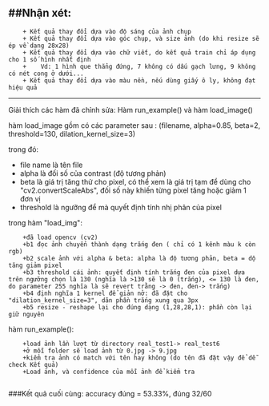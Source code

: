 ##Nhận xét:
---

```
    + Kết quả thay đổi dựa vào độ sáng của ảnh chụp
    + Kết quả thay đổi dựa vào góc chụp, và size ảnh (do khi resize sẽ ép về dạng 28x28)
    + Kết quả thay đổi dựa vào chữ viết, do kết quả train chỉ áp dụng cho 1 số hình nhất định
    +    Vd: 1 hình que thẳng đứng, 7 không có dấu gạch lưng, 9 không có nét cong ở dưới...
    + Kết quả thay đổi dựa vào màu nền, nếu dùng giấy ô ly, không đạt hiệu quả
```

---

Giải thích các hàm đã chỉnh sửa: Hàm run_example() và hàm load_image()

hàm load_image gồm có các parameter sau : (filename, alpha=0.85, beta=2, threshold=130, dilation_kernel_size=3)

trong đó: 
+ file name là tên file
+ alpha là đối số của contrast (độ tương phản)
+ beta là giá trị tăng thử cho pixel, có thể xem là giá trị tạm để dùng cho "cv2.convertScaleAbs", đối số này khiến từng pixel tăng hoặc giảm 1 đơn vị
+ threshold là ngưỡng để mà quyết định tính nhị phân của pixel

trong hàm "load_img":
```
    +đã load opencv (cv2)
    +b1 đọc ảnh chuyển thành dạng trắng đen ( chỉ có 1 kênh màu k còn rgb)
    +b2 scale ảnh với alpha & beta: alpha là độ tương phản, beta = dộ tăng giảm pixel
    +b3 threshold cái ảnh: quyết định tính trắng đen của pixel dựa trên ngưỡng chọn là 130 (nghĩa là >130 sẽ là 0 (trắng), <= 130 là đen, do parameter 255 nghĩa là sẽ revert trằng -> đen, đen-> trắng)
    +b4 định nghĩa 1 kernel để giản nở: đã đặt cho "dilation_kernel_size=3", dãn phần trắng xung qua 3px
    +b5 resize - reshape lại cho đúng dạng (1,28,28,1): phần còn lại giữ nguyên
```

hàm run_example():
```
    +load ảnh lần lượt từ directory real_test1-> real_test6
    +ở mỗi folder sẽ load ảnh từ 0.jpg -> 9.jpg
    +kiểm tra ảnh có match với tên hay không (do tên đã đặt vậy để dễ check Kết quả)
    +Load ảnh, và confidence của mỗi ảnh để kiểm tra
    
```
###Kết quả cuối cùng: accuracy đúng = 53.33%, đúng 32/60